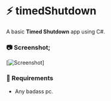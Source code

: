 # ⚡ timedShutdown
 A basic **Timed Shutdown** app using C#.

### 📷 Screenshot;

[![Screenshot](https://i.hizliresim.com/fkwmg1o.png)]

### 🚀 Requirements
 - Any badass pc.
